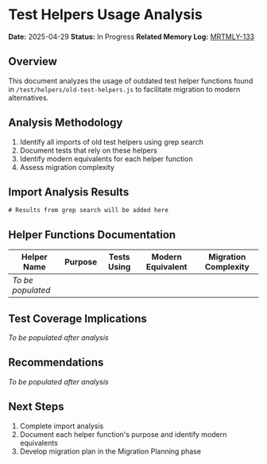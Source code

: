 <!-- filepath: /Users/ken/Workspace/ken-guru/github-copilot-agent-assisted-next-app/docs/analysis/test-helpers-usage.md -->
# Test Helpers Usage Analysis

**Date:** 2025-04-29
**Status:** In Progress
**Related Memory Log:** [MRTMLY-133](../logged_memories/MRTMLY-133-additional-cleanup-candidates.md)

## Overview
This document analyzes the usage of outdated test helper functions found in `/test/helpers/old-test-helpers.js` to facilitate migration to modern alternatives.

## Analysis Methodology
1. Identify all imports of old test helpers using grep search
2. Document tests that rely on these helpers
3. Identify modern equivalents for each helper function
4. Assess migration complexity

## Import Analysis Results

```
# Results from grep search will be added here
```

## Helper Functions Documentation

| Helper Name | Purpose | Tests Using | Modern Equivalent | Migration Complexity |
|-------------|---------|------------|-------------------|---------------------|
| *To be populated* | | | | |

## Test Coverage Implications

*To be populated after analysis*

## Recommendations

*To be populated after analysis*

## Next Steps

1. Complete import analysis
2. Document each helper function's purpose and identify modern equivalents
3. Develop migration plan in the Migration Planning phase
